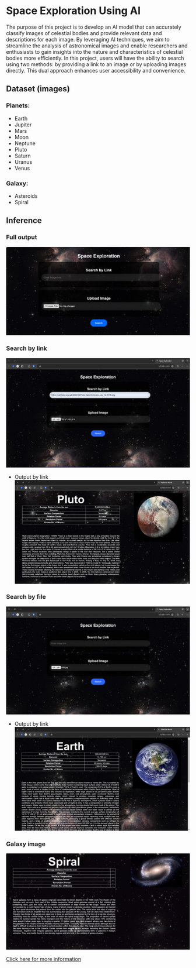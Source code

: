 # Space Exploration Using AI

The purpose of this project is to develop an AI model that can accurately classify images of celestial bodies and provide relevant data and descriptions for each image. By leveraging AI techniques, we aim to streamline the analysis of astronomical images and enable researchers and enthusiasts to gain insights into the nature and characteristics of celestial bodies more efficiently. In this project, users will have the ability to search using two methods: by providing a link to an image or by uploading images directly. This dual approach enhances user accessibility and convenience.

## Dataset (images)

### Planets:
- Earth
- Jupiter
- Mars
- Moon
- Neptune
- Pluto
- Saturn
- Uranus
- Venus

### Galaxy:
- Asteroids
- Spiral

## Inference

### Full output
![Full Output](images/output.jpg)

### Search by link
![Search by Link](images/link.jpg)
- Output by link
![Output by Link](images/outputlike.jpg)

### Search by file
![Search by File](images/file.jpg)
- Output by link
![Output by File](images/outputfile.jpg)

### Galaxy image
![Galaxy Image](images/galaxy.jpg)

[Click here for more information](Space_Exploration/Space_Exploration-Report.pdf)
